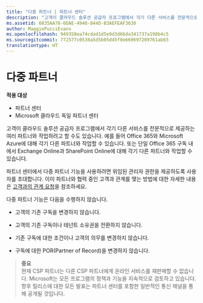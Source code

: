 ```yaml
---
title: "다중 파트너 | 파트너 센터"
description: "고객이 클라우드 솔루션 공급자 프로그램에서 각기 다른 서비스를 전문적으로 제공하는 여러 파트너와 작업하려고 할 수도 있습니다."
ms.assetid: 6835AA78-6DAE-4940-844D-B3AEFEAF3630
author: MaggiePucciEvans
ms.openlocfilehash: 949358ea74cdad1d5e9d3d66da341737a198b4c5
ms.sourcegitcommit: 772577c0538a5d5b05d45f0e669697209761ab03
translationtype: HT
---
```

# <a name="multipartner"></a>다중 파트너

**적용 대상**

-  파트너 센터
-  Microsoft 클라우드 독일 파트너 센터

고객이 클라우드 솔루션 공급자 프로그램에서 각기 다른 서비스를 전문적으로 제공하는 여러 파트너와 작업하려고 할 수도 있습니다. 예를 들어 Office 365와 Microsoft Azure에 대해 각기 다른 파트너와 작업할 수 있습니다. 또는 단일 Office 365 구독 내에서 Exchange Online과 SharePoint Online에 대해 각기 다른 파트너와 작업할 수 있습니다.

파트너 센터에서 다중 파트너 기능을 사용하려면 위임된 관리자 권한을 제공하도록 사용자를 초대합니다. 이미 파트너와 협력 중인 고객과 관계를 맺는 방법에 대한 자세한 내용은 [고객과의 관계 요청](request-a-relationship-with-a-customer.md)을 참조하세요.

다중 파트너 기능은 다음을 수행하지 않습니다.

-   고객의 기존 구독을 변경하지 않습니다.

-   고객의 기존 구독이나 테넌트 소유권을 전환하지 않습니다.

-   기존 구독에 대한 조건이나 고객의 의무를 변경하지 않습니다.

-   구독에 대한 POR(Partner of Record)을 변경하지 않습니다.

>**중요**<br>
현재 CSP 파트너는 다른 CSP 파트너에게 온라인 서비스를 재판매할 수 없습니다. Microsoft는 모든 프로그램의 정책과 기능을 지속적으로 검토하고 있습니다. 향후 릴리스에 대한 모든 발표는 파트너 센터를 포함한 일반적인 통신 채널을 통해 공개될 것입니다.  

 







